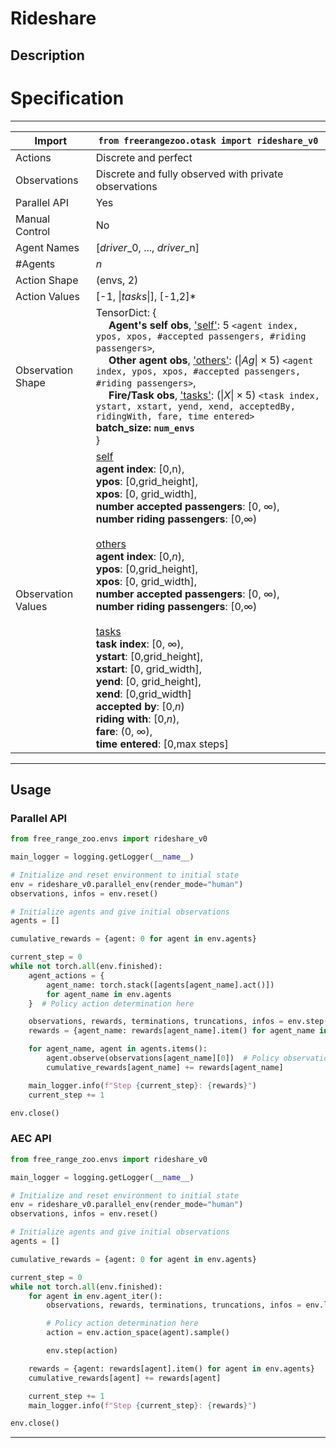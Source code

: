 # Rideshare
## Description

# Specification

---

| Import             | `from freerangezoo.otask import rideshare_v0` |
|--------------------|------------------------------------|
| Actions            | Discrete and perfect                            |
| Observations | Discrete and fully observed with private observations |
| Parallel API       | Yes                                |
| Manual Control     | No                                 |
| Agent Names             | [$driver$_0, ..., $driver$_n] |
| #Agents             |    $n$                                  |
| Action Shape       | (envs, 2)                 |
| Action Values      | [-1, $\|tasks\|$], [-1,2]\*                    |
| Observation Shape | TensorDict: { <br> &emsp; **Agent's self obs**, <ins>'self'</ins>: 5 `<agent index, ypos, xpos, #accepted passengers, #riding passengers>`, <br> &emsp; **Other agent obs**, <ins>'others'</ins>: ($\|Ag\| \times 5$) `<agent index, ypos, xpos, #accepted passengers, #riding passengers>`, <br> &emsp; **Fire/Task obs**, <ins>'tasks'</ins>: ($\|X\| \times 5$) `<task index, ystart, xstart, yend, xend, acceptedBy, ridingWith, fare, time entered>` <br> **batch_size: `num_envs`** <br>}|
| Observation Values   | <ins>self</ins> <br> **agent index**: [0,n), <br> **ypos**: [0,grid_height], <br> **xpos**: [0, grid_width], <br> **number accepted passengers**: [0, $\infty$), <br> **number riding passengers**: [0,$\infty$) <br> <br> <ins>others</ins> <br> **agent index**: [0,$n$), <br> **ypos**: [0,grid_height], <br> **xpos**: [0, grid_width], <br> **number accepted passengers**: [0, $\infty$), <br> **number riding passengers**: [0,$\infty$)  <br> <br> <ins>tasks</ins> <br> **task index**: [0, $\infty$), <br> **ystart**: [0,grid_height], <br> **xstart**: [0, grid_width], <br> **yend**: [0, grid_height], <br> **xend**: [0,grid_width] <br> **accepted by**: [0,$n$) <br> **riding with**: [0,$n$), <br> **fare**: (0, $\infty$), <br> **time entered**: [0,max steps] |

---
## Usage
### Parallel API
```python
from free_range_zoo.envs import rideshare_v0

main_logger = logging.getLogger(__name__)

# Initialize and reset environment to initial state
env = rideshare_v0.parallel_env(render_mode="human")
observations, infos = env.reset()

# Initialize agents and give initial observations
agents = []

cumulative_rewards = {agent: 0 for agent in env.agents}

current_step = 0
while not torch.all(env.finished):
    agent_actions = {
        agent_name: torch.stack([agents[agent_name].act()])
        for agent_name in env.agents
    }  # Policy action determination here

    observations, rewards, terminations, truncations, infos = env.step(agent_actions)
    rewards = {agent_name: rewards[agent_name].item() for agent_name in env.agents}

    for agent_name, agent in agents.items():
        agent.observe(observations[agent_name][0])  # Policy observation processing here
        cumulative_rewards[agent_name] += rewards[agent_name]

    main_logger.info(f"Step {current_step}: {rewards}")
    current_step += 1

env.close()
```
### AEC API
```python
from free_range_zoo.envs import rideshare_v0

main_logger = logging.getLogger(__name__)

# Initialize and reset environment to initial state
env = rideshare_v0.parallel_env(render_mode="human")
observations, infos = env.reset()

# Initialize agents and give initial observations
agents = []

cumulative_rewards = {agent: 0 for agent in env.agents}

current_step = 0
while not torch.all(env.finished):
    for agent in env.agent_iter():
        observations, rewards, terminations, truncations, infos = env.last()

        # Policy action determination here
        action = env.action_space(agent).sample()

        env.step(action)

    rewards = {agent: rewards[agent].item() for agent in env.agents}
    cumulative_rewards[agent] += rewards[agent]

    current_step += 1
    main_logger.info(f"Step {current_step}: {rewards}")

env.close()
```

---
